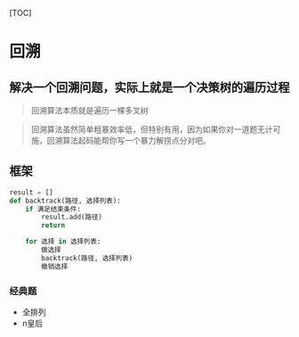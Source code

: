 [TOC]

# 回溯
## 解决一个回溯问题，实际上就是一个决策树的遍历过程
> 回溯算法本质就是遍历一棵多叉树

> 回溯算法虽然简单粗暴效率低，但特别有用，因为如果你对一道题无计可施，回溯算法起码能帮你写一个暴力解捞点分对吧。

## 框架
```python
result = []
def backtrack(路径, 选择列表):
    if 满足结束条件:
        result.add(路径)
        return

    for 选择 in 选择列表:
        做选择
        backtrack(路径, 选择列表)
        撤销选择
```

### 经典题
* 全排列
* n皇后